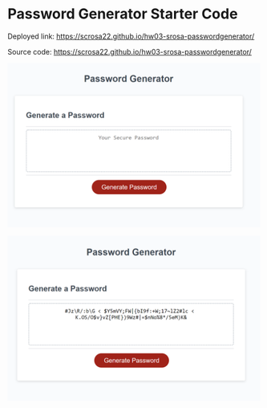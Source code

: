 # Password Generator Starter Code
 

Deployed link:
https://scrosa22.github.io/hw03-srosa-passwordgenerator/

Source code:
https://scrosa22.github.io/hw03-srosa-passwordgenerator/


![site screenshots](./assets/images/password%20generator%201.png "preview")

![completed password](./assets/images/password%20generator%202.png)
